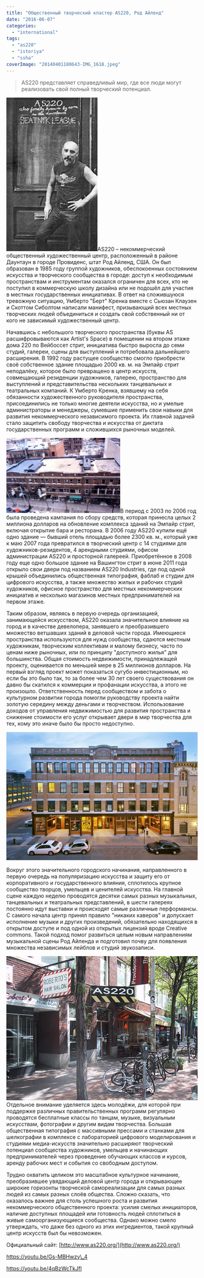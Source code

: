 ```yaml
---
title: "Общественный творческий кластер AS220, Род Айленд"
date: "2016-06-07"
categories:
  - "international"
tags:
  - "as220"
  - "istoriya"
  - "ssha"
coverImage: "20140401180643-IMG_1618.jpeg"
---
```


> AS220 представляет справедливый мир, где все люди могут реализовать свой полный творческий потенциал.

![Bert-1989](./images/Bert-1989.png)AS220 – некоммерческий общественный художественный центр, расположенный в районе Даунтаун в городе Провиденс, штат Род Айленд, США. Он был образован в 1985 году группой художников, обеспокоенных состоянием искусства и творческого сообщества в городе: доступ к необходимым пространствам и инструментам оказался ограничен для всех, кто не поступил в коммерческую школу дизайна или не подошёл для участия в местных государственных инициативах. В ответ на сложившуюся тревожную ситуацию, Умберто "Берт" Кренка вместе с Сьюзан Клаузен и Скоттом Сиболтом написали манифест, призывающий всех местных творческих людей объединиться и создать свой собственный ни от кого не зависимый художественный центр.

Начавшись с небольшого творческого пространства (буквы AS расшифровываются как Artist's Space) в помещении на втором этаже дома 220 по Вейбоссет стрит, инициатива быстро выросла до семи студий, галереи, сцены для выступлений и потребовала дальнейшего расширения. В 1992 году растущее сообщество смогло приобрести своё собственное здание площадью 2000 кв. м. на Эмпайр стрит неподалёку, которое было превращено в центр искусств, совмещающий резиденции художников, галерею, пространство для выступлений и представительства нескольких танцевальных и театральных компаний. К Умберто Кренка, взявшему на себя обязанности художественного руководителя пространства, присоединились не только многие деятели искусства, но и умелые администраторы и менеджеры, сумевшие применить свои навыки для развития некоммерческого независимого проекта. Их главной задачей стало защитить свободу творчества и искусства от диктата государственных программ и сложившихся рыночных моделей.

![AS220-Empire-St-Elevation-Pre-1st-Renovation-LG](./images/AS220-Empire-St-Elevation-Pre-1st-Renovation-LG-300x197.jpg)В период с 2003 по 2006 год была проведена кампания по сбору средств, которая принесла целых 2 миллиона долларов на обновление комплекса зданий на Эмпайр стрит, включая открытие бара и ресторана. В 2006 году AS220 купили ещё одно здание — бывший отель площадью более 2300 кв. м., который уже к маю 2007 года превратился в творческий центр с 14 студиями для художников-резидентов, 4 арендными студиями, офисом администрации AS220 и просторной галереей. Приобретённое в 2008 году еще одно большое здание на Вашингтон стрит в июне 2011 года открыло свои двери под названием AS220 Industries, где под одной крышей объединились общественная типография, фаблаб и студии для цифрового искусства, а также множество жилых и рабочих студий художников, офисное пространство для местных некоммерческих инициатив и несколько магазинов местных предпринимателей на первом этаже.

Таким образом, являясь в первую очередь организацией, занимающейся искусством, AS220 оказала значительное влияние на город и в качестве девелопера, занявшего и преобразившего множество ветшавших зданий в деловой части города. Имеющиеся пространства используются для нужд сообщества, сдаются местным художникам, творческим коллективам и малому бизнесу, часто по ценам ниже рыночных, или по принципу "доступного жилья" для большинства. Общая стоимость недвижимости, принадлежащей проекту, оценивается по меньшей мере в 25 миллионов долларов. На первый взгляд проект может показаться сугубо инвестиционным, но если бы это было так, то за более чем 30 лет своего существования он давно бы скатился к коммерции и профанации искусства, а этого не произошло. Ответственность перед сообществом и забота о культурном развитии города помогли руководству проекта найти золотую середину между деньгами и творчеством. Использование доходов от управления недвижимостью для развития пространства и снижение стоимости его услуг открывает двери в мир творчества для тех, кому это иначе было бы просто недоступно.

![www.durkeebrown.com - 401.831.1240](./images/mercantile-block-photocredit-heidi-gumula-dbvw-architects.jpg)

Вокруг этого значительного городского начинания, направленного в первую очередь на популяризацию искусства и защиту его от корпоративного и государственного влияния, сплотилось крупное сообщество творцов, умельцев и ценителей искусства. На главной сцене каждую неделю проводятся десятки самых разных музыкальных, танцевальных и театральных представлений, в шести галереях постоянно идут выставки и происходят самые различные перформансы. С самого начала центр принял правило "никаких каверов" и допускает исполнение музыки и других произведений, обязательно находящихся в открытом доступе и под одной из открытых лицензий вроде Creative commons. Такой подход помог развиться целым новым направлениям музыкальной сцены Род Айленда и подготовил почву для появления множества независимых лейблов и студий звукозаписи.

![ri_pvd_empire_as220_1_6](./images/ri_pvd_empire_as220_1_6.jpg)Отдельное внимание уделяется здесь молодёжи, для которой при поддержке различных правительственных программ регулярно проводятся бесплатные классы по танцам, музыке, визуальным искусствам, фотографии и другим видам творчества. Большая общественная типография с массивными прессами и станками для шелкографии в комплексе с лабораторией цифрового моделирования и студиями медиа-искусств значительно расширяют творческий потенциал сообщества художников, умельцев и начинающих предпринимателей через проведение обучающих классов и курсов, аренду рабочих мест и события со свободным доступом.

Трудно охватить целиком это масштабное культурное начинание, преобразившее увядающий деловой центр города и открывающее широкие горизонты творческой самореализации для самых разных людей из самых разных слоёв общества. Сложно сказать, что оказалось важнее для столь успешного роста и развития некоммерческого общественного проекта: усилия смелых инициаторов, наличие доступных площадей или готовность людей сплотиться в живые самоорганизующиеся сообщества. Однако можно смело утверждать, что даже без одного из этих ингредиентов, такой крупный центр искусств был бы невозможен.

Официальный сайт: [http://www.as220.org/](http://www.as220.org/)

https://youtu.be/Gs-MBHwzy\_4

https://youtu.be/4qBzWcTkJfI
